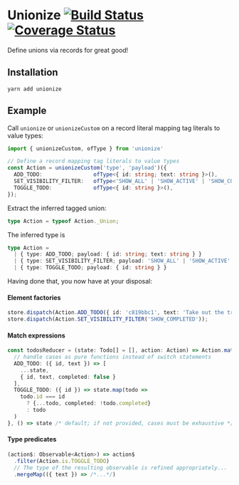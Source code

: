 # Unionize [![Build Status](https://travis-ci.org/pelotom/unionize.svg?branch=master)](https://travis-ci.org/pelotom/unionize) [![Coverage Status](https://coveralls.io/repos/pelotom/unionize/badge.svg?branch=master)](https://coveralls.io/github/pelotom/unionize?branch=master)

Define unions via records for great good!

## Installation

```
yarn add unionize
```

## Example

Call `unionize` or `unionizeCustom` on a record literal mapping tag literals to value types:
```ts
import { unionizeCustom, ofType } from 'unionize'

// Define a record mapping tag literals to value types
const Action = unionizeCustom('type', 'payload')({
  ADD_TODO:                ofType<{ id: string; text: string }>(),
  SET_VISIBILITY_FILTER:   ofType<'SHOW_ALL' | 'SHOW_ACTIVE' | 'SHOW_COMPLETED'>(),
  TOGGLE_TODO:             ofType<{ id: string }>(),
});
```

Extract the inferred tagged union:
```ts
type Action = typeof Action._Union;
```

The inferred type is
```ts
type Action =
  | { type: ADD_TODO; payload: { id: string; text: string } }
  | { type: SET_VISIBILITY_FILTER; payload: 'SHOW_ALL' | 'SHOW_ACTIVE' | 'SHOW_COMPLETED' }
  | { type: TOGGLE_TODO; payload: { id: string } }
```

Having done that, you now have at your disposal:

#### Element factories

```ts
store.dispatch(Action.ADD_TODO({ id: 'c819bbc1', text: 'Take out the trash' }));
store.dispatch(Action.SET_VISIBILITY_FILTER('SHOW_COMPLETED'));
```

#### Match expressions

```ts
const todosReducer = (state: Todo[] = [], action: Action) => Action.match({
  // handle cases as pure functions instead of switch statements
  ADD_TODO: ({ id, text }) => [
    ...state,
    { id, text, completed: false }
  ],
  TOGGLE_TODO: ({ id }) => state.map(todo =>
    todo.id === id
      ? {...todo, completed: !todo.completed}
      : todo
  )
}, () => state /* default; if not provided, cases must be exhaustive */)(action);
```

#### Type predicates

```ts
(action$: Observable<Action>) => action$
  .filter(Action.is.TOGGLE_TODO)
  // The type of the resulting observable is refined appropriately...
  .mergeMap(({ text }) => /*...*/)
```
